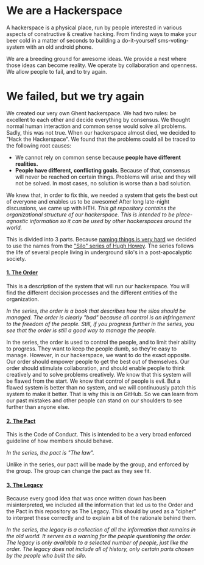 # We are a Hackerspace

A hackerspace is a physical place, run by people interested in various aspects of constructive & creative hacking. From finding ways to make your beer cold in a matter of seconds to building a do-it-yourself sms-voting-system with an old android phone.

We are a breeding ground for awesome ideas. We provide a nest where those ideas can become reality. We operate by collaboration and openness. We allow people to fail, and to try again.

# We failed, but we try again

We created our very own Ghent hackerspace. We had two rules: be excellent to each other and decide everything by consensus. We thought normal human interaction and common sense would solve all problems. Sadly, this was not true. When our hackerspace almost died, we decided to "Hack the Hackerspace". We found that the problems could all be traced to the following root causes:

 * We cannot rely on common sense because **people have different realities.**
 * **People have different, conflicting goals.** Because of that, consensus will never be reached on certain things. Problems will arise and they will not be solved. In most cases, no solution is worse than a bad solution.

We knew that, in order to fix this, we needed a system that gets the best out of everyone and enables us to be awesome! After long late-night discussions, we came up with HTH. *This git repository contains the organizational structure of our hackerspace. This is intended to be place-agnostic information so it can be used by other hackerspaces around the world.*

This is divided into 3 parts. Because [naming things is very hard](http://xkcd.com/910/) we decided to use the names from the ["Silo" series of Hugh Howey](http://en.wikipedia.org/wiki/Silo_%28series%29). The series follows the life of several people living in underground silo's in a post-apocalyptic society.

#### [1. The Order](https://github.com/0x20/HTH/tree/master/order)
This is a description of the system that will run our hackerspace. You will find the different decision processes and the different entities of the organization.

*In the series, the order is a book that describes how the silos should be managed. The order is clearly "bad" because all control is an infringement to the freedom of the people. Still, if you progress further in the series, you see that the order is still a good way to manage the people.*

In the series, the order is used to control the people, and to limit their ability to progress. They want to keep the people dumb, so they're easy to manage. However, in our hackerspace, we want to do the exact opposite. Our order should empower people to get the best out of themselves. Our order should stimulate collaboration, and should enable people to think creatively and to solve problems creatively. We know that this system will be flawed from the start. We know that control of people is evil. But a flawed system is better than no system, and we will continuously patch this system to make it better. That is why this is on GitHub. So we can learn from our past mistakes and other people can stand on our shoulders to see further than anyone else.

#### [2. The Pact](https://github.com/0x20/HTH/tree/master/pact)

This is the Code of Conduct. This is intended to be a very broad enforced guideline of how members should behave.

*In the series, the pact is "The law".*

Unlike in the series, our pact will be made by the group, and enforced by the group. The group can change the pact as they see fit.

#### [3. The Legacy](https://github.com/0x20/HTH/tree/master/legacy)
Because every good idea that was once written down has been misinterpreted, we included all the information that led us to the Order and the Pact in this repository as The Legacy. This should by used as a "cipher" to interpret these correctly and to explain a bit of the rationale behind them.

*In the series, the legacy is a collection of all the information that remains in the old world. It serves as a warning for the people questioning the order. The legacy is only available to a selected number of people, just like the order. The legacy does not include all of history, only certain parts chosen by the people who built the silo.*




